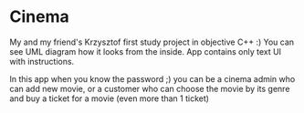 # Cinema
My and my friend's Krzysztof first study project in objective C++ :)
You can see UML diagram how it looks from the inside.
App contains only text UI with instructions.

In this app when you know the password ;) you can be a cinema admin who can add new movie,
or a customer who can choose the movie by its genre and buy a ticket for a movie (even more than 1 ticket)

